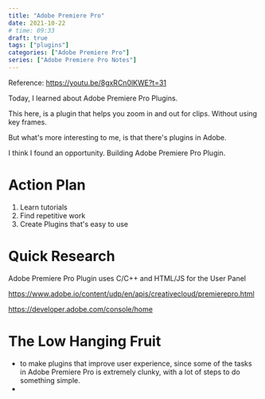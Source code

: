 ```yaml
---
title: "Adobe Premiere Pro"
date: 2021-10-22
# time: 09:33
draft: true
tags: ["plugins"]
categories: ["Adobe Premiere Pro"]
series: ["Adobe Premiere Pro Notes"]
---
```

Reference: https://youtu.be/8gxRCn0lKWE?t=31

Today, I learned about Adobe Premiere Pro Plugins.

This here, is a plugin that helps you zoom in and out for clips. Without using key frames. 

But what's more interesting to me, is that there's plugins in Adobe. 

I think I found an opportunity. Building Adobe Premiere Pro Plugin.

# Action Plan
1. Learn tutorials
2. Find repetitive work
3. Create Plugins that's easy to use

# Quick Research

Adobe Premiere Pro Plugin uses C/C++ and HTML/JS for the User Panel

https://www.adobe.io/content/udp/en/apis/creativecloud/premierepro.html


https://developer.adobe.com/console/home

# The Low Hanging Fruit
- to make plugins that improve user experience, since some of the tasks in Adobe Premiere Pro is extremely clunky, with a lot of steps to do something simple.
- 